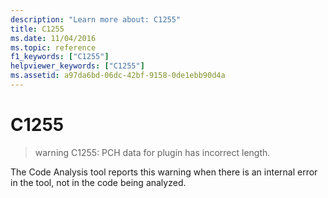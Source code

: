 ```yaml
---
description: "Learn more about: C1255"
title: C1255
ms.date: 11/04/2016
ms.topic: reference
f1_keywords: ["C1255"]
helpviewer_keywords: ["C1255"]
ms.assetid: a97da6bd-06dc-42bf-9158-0de1ebb90d4a
---
```

# C1255

> warning C1255: PCH data for plugin has incorrect length.

The Code Analysis tool reports this warning when there is an internal error in the tool, not in the code being analyzed.
